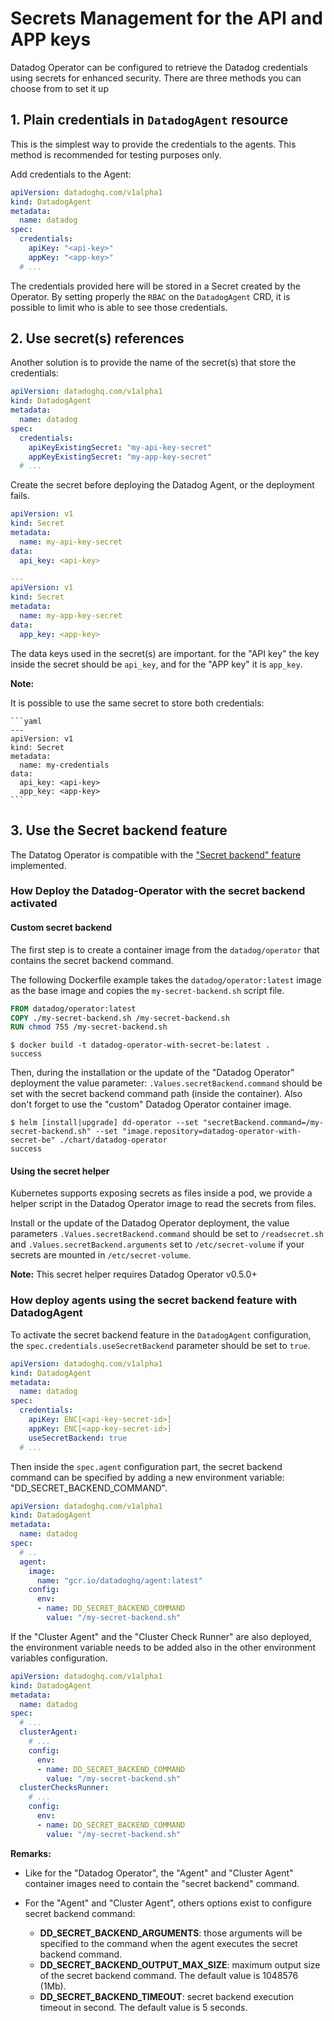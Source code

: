 # Secrets Management for the API and APP keys

Datadog Operator can be configured to retrieve the Datadog credentials using secrets for enhanced security. There are three methods you can choose from to set it up

## 1. Plain credentials in `DatadogAgent` resource

This is the simplest way to provide the credentials to the agents. This method is recommended for testing purposes only.

Add credentials to the Agent:

```yaml
apiVersion: datadoghq.com/v1alpha1
kind: DatadogAgent
metadata:
  name: datadog
spec:
  credentials:
    apiKey: "<api-key>"
    appKey: "<app-key>"
  # ...
```

The credentials provided here will be stored in a Secret created by the Operator. By setting properly the `RBAC` on the `DatadogAgent` CRD, it is possible to limit who is able to see those credentials.

## 2. Use secret(s) references

Another solution is to provide the name of the secret(s) that store the credentials:

```yaml
apiVersion: datadoghq.com/v1alpha1
kind: DatadogAgent
metadata:
  name: datadog
spec:
  credentials:
    apiKeyExistingSecret: "my-api-key-secret"
    appKeyExistingSecret: "my-app-key-secret"
  # ...
```

Create the secret before deploying the Datadog Agent, or the deployment fails.

```yaml
apiVersion: v1
kind: Secret
metadata:
  name: my-api-key-secret
data:
  api_key: <api-key>

---
apiVersion: v1
kind: Secret
metadata:
  name: my-app-key-secret
data:
  app_key: <app-key>
```

The data keys used in the secret(s) are important. for the "API key" the key inside the secret should be `api_key`, and for the "APP key" it is `app_key`.

**Note:**

It is possible to use the same secret to store both credentials:

    ```yaml
    ---
    apiVersion: v1
    kind: Secret
    metadata:
      name: my-credentials
    data:
      api_key: <api-key>
      app_key: <app-key>
    ```

## 3. Use the Secret backend feature

The Datatog Operator is compatible with the ["Secret backend" feature][1] implemented.

### How Deploy the Datadog-Operator with the secret backend activated

#### Custom secret backend

The first step is to create a container image from the `datadog/operator` that contains the secret backend command.

The following Dockerfile example takes the `datadog/operator:latest` image as the base image and copies the `my-secret-backend.sh` script file.

```Dockerfile
FROM datadog/operator:latest
COPY ./my-secret-backend.sh /my-secret-backend.sh
RUN chmod 755 /my-secret-backend.sh
```

```console
$ docker build -t datadog-operator-with-secret-be:latest .
success
```

Then, during the installation or the update of the "Datadog Operator" deployment the value parameter: `.Values.secretBackend.command` should be set with the secret backend command path (inside the container).
Also don't forget to use the "custom" Datadog Operator container image.

```console
$ helm [install|upgrade] dd-operator --set "secretBackend.command=/my-secret-backend.sh" --set "image.repository=datadog-operator-with-secret-be" ./chart/datadog-operator
success
```

#### Using the secret helper

Kubernetes supports exposing secrets as files inside a pod, we provide a helper script in the Datadog Operator image to read the secrets from files.

Install or the update of the Datadog Operator deployment, the value parameters `.Values.secretBackend.command` should be set to `/readsecret.sh` and `.Values.secretBackend.arguments` set to `/etc/secret-volume` if your secrets are mounted in `/etc/secret-volume`.

**Note:** This secret helper requires Datadog Operator v0.5.0+

### How deploy agents using the secret backend feature with DatadogAgent

To activate the secret backend feature in the `DatadogAgent` configuration, the `spec.credentials.useSecretBackend` parameter should be set to `true`.

```yaml
apiVersion: datadoghq.com/v1alpha1
kind: DatadogAgent
metadata:
  name: datadog
spec:
  credentials:
    apiKey: ENC[<api-key-secret-id>]
    appKey: ENC[<app-key-secret-id>]
    useSecretBackend: true
  # ...
```

Then inside the `spec.agent` configuration part, the secret backend command can be specified by adding a new environment variable: "DD_SECRET_BACKEND_COMMAND".

```yaml
apiVersion: datadoghq.com/v1alpha1
kind: DatadogAgent
metadata:
  name: datadog
spec:
  # ..
  agent:
    image:
      name: "gcr.io/datadoghq/agent:latest"
    config:
      env:
      - name: DD_SECRET_BACKEND_COMMAND
        value: "/my-secret-backend.sh"
```

If the "Cluster Agent" and the "Cluster Check Runner" are also deployed, the environment variable needs to be added also in the other environment variables configuration.

```yaml
apiVersion: datadoghq.com/v1alpha1
kind: DatadogAgent
metadata:
  name: datadog
spec:
  # ...
  clusterAgent:
    # ...
    config:
      env:
      - name: DD_SECRET_BACKEND_COMMAND
        value: "/my-secret-backend.sh"
  clusterChecksRunner:
    # ...
    config:
      env:
      - name: DD_SECRET_BACKEND_COMMAND
        value: "/my-secret-backend.sh"
```

**Remarks:**

* Like for the "Datadog Operator", the "Agent" and "Cluster Agent" container images need to contain the "secret backend" command.
* For the "Agent" and "Cluster Agent", others options exist to configure secret backend command:

  * **DD_SECRET_BACKEND_ARGUMENTS**: those arguments will be specified to the command when the agent executes the secret backend command.
  * **DD_SECRET_BACKEND_OUTPUT_MAX_SIZE**: maximum output size of the secret backend command. The default value is 1048576 (1Mb).
  * **DD_SECRET_BACKEND_TIMEOUT**: secret backend execution timeout in second. The default value is 5 seconds.

[1]: https://docs.datadoghq.com/agent/guide/secrets-management
